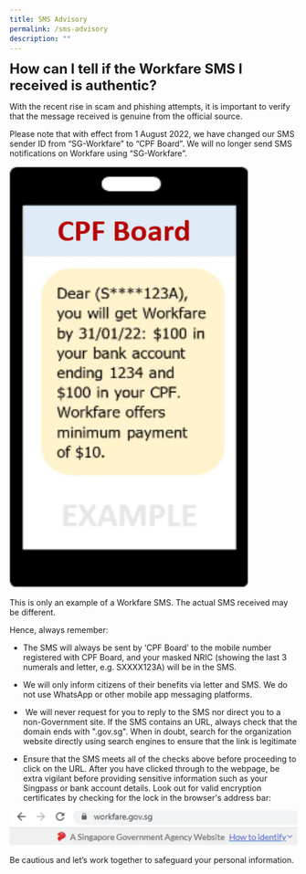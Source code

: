 ```yaml
---
title: SMS Advisory
permalink: /sms-advisory
description: ""
---
```

<html>
<font size="+2"><b>How can I tell if the Workfare SMS I received is authentic?</b></font>

  

With the recent rise in scam and phishing attempts, it is important to verify that the message received is genuine from the official source.&nbsp;

  

Please note that with effect from 1 August 2022, we have changed our SMS sender ID from “SG-Workfare” to “CPF Board”. We will no longer send SMS notifications on Workfare using “SG-Workfare”.&nbsp;


 <img>![](/images/SMS%20Advisory/SMS%20Advisory.png)
  

This is only an example of a Workfare SMS. The actual SMS received may be different.

  

Hence, always remember:

*   The SMS will always be sent by&nbsp;‘CPF Board’ to the mobile number registered with CPF Board, and your masked NRIC (showing the last 3 numerals and letter, e.g. SXXXX123A) will be in the SMS.
    
*   We will only inform citizens of their benefits via letter and SMS. We do not use WhatsApp or other mobile app messaging platforms.
    
*   &nbsp;We will never&nbsp;request for you to reply to the SMS nor direct you to a non-Government site. If the SMS contains an URL, always check that the domain ends with ".gov.sg". When in doubt, search for the organization website directly using search engines to ensure that the link is legitimate
    
*   Ensure that the SMS meets all of the checks above before proceeding to click on the URL. After you have clicked through to the webpage, be extra vigilant before providing sensitive information such as your Singpass or bank account details. Look out for valid encryption certificates by checking for the lock in the browser's address bar: 
  
<img>![](/images/SMS%20Advisory/SMS%20Advisory_1.png)</img>

Be cautious and let’s work together to safeguard your personal information.

<style>
img {
	text-align: center;
	}  
subtext {
	text-align: center;
	}
</style>
</html>